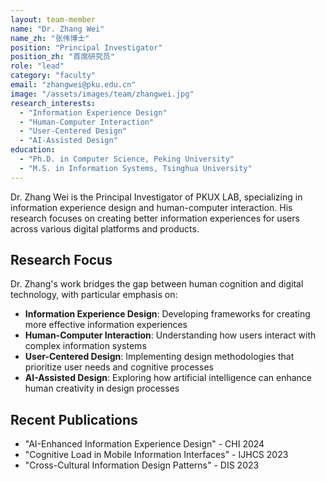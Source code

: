 ```yaml
---
layout: team-member
name: "Dr. Zhang Wei"
name_zh: "张伟博士"
position: "Principal Investigator"
position_zh: "首席研究员"
role: "lead"
category: "faculty"
email: "zhangwei@pku.edu.cn"
image: "/assets/images/team/zhangwei.jpg"
research_interests: 
  - "Information Experience Design"
  - "Human-Computer Interaction"
  - "User-Centered Design"
  - "AI-Assisted Design"
education:
  - "Ph.D. in Computer Science, Peking University"
  - "M.S. in Information Systems, Tsinghua University"
---
```


Dr. Zhang Wei is the Principal Investigator of PKUX LAB, specializing in information experience design and human-computer interaction. His research focuses on creating better information experiences for users across various digital platforms and products.

## Research Focus

Dr. Zhang's work bridges the gap between human cognition and digital technology, with particular emphasis on:

- **Information Experience Design**: Developing frameworks for creating more effective information experiences
- **Human-Computer Interaction**: Understanding how users interact with complex information systems
- **User-Centered Design**: Implementing design methodologies that prioritize user needs and cognitive processes
- **AI-Assisted Design**: Exploring how artificial intelligence can enhance human creativity in design processes

## Recent Publications

- "AI-Enhanced Information Experience Design" - CHI 2024
- "Cognitive Load in Mobile Information Interfaces" - IJHCS 2023
- "Cross-Cultural Information Design Patterns" - DIS 2023